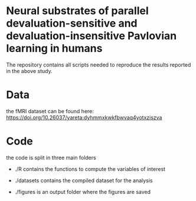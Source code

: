 # Neural substrates of parallel devaluation-sensitive and devaluation-insensitive Pavlovian learning in humans

The repository contains all scripts needed to reproduce the results reported in the above study.

# Data

the fMRI dataset can be found here: https://doi.org/10.26037/yareta:dyhmmxkwkfbwvaq4yotxziszva

# Code

the code is split in three main folders

* ./R contains the functions to compute the variables of interest

* ./datasets contains the compiled dataset for the analysis

* ./figures is an output folder where the figures are saved


 
